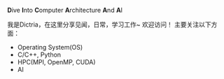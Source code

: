 **D**ive **I**nto **C**omputer **A**rchitecture **A**nd **A**I

我是Dictria，在这里分享见闻，日常，学习工作~
欢迎访问！
主要关注以下方面：
* Operating System(OS)
* C/C++, Python
* HPC(MPI, OpenMP, CUDA)
* AI